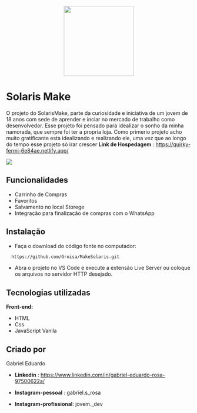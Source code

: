   <div align="center">
    <img src='https://user-images.githubusercontent.com/98929007/162553427-957c353c-b65f-4ca7-8ba9-936d26940e88.png' width='190px' heigth='196px'/ >
  </div>


# Solaris Make
O projeto do SolarisMake, parte da curiosidade e iniciativa de um jovem de 18 anos com sede de aprender e inciar no mercado de trabalho como 
desenvolvedor.
Esse projeto foi pensado para idealizar o sonho da minha namorada, que sempre foi ter a propria loja.
Como primerio projeto acho muito gratificante esta idealizando e realizando ele, uma vez que ao longo do tempo esse projeto só irar crescer
**Link de Hospedagem** : https://quirky-fermi-6e84ae.netlify.app/
  <div> 
    <img src="https://github.com/Groisa/MakeSolaris/issues/2#issue-1198053013" />
  </div>

## Funcionalidades

- Carrinho de Compras
- Favoritos
- Salvamento no local Storege
- Integração para finalização de compras com o WhatsApp



## Instalação

- Faça o download do código fonte no computador:

```bash
  https://github.com/Groisa/MakeSolaris.git
```
- Abra o projeto no VS Code e execute a extensão Live Server ou coloque os arquivos no servidor HTTP desejado.
## Tecnologias utilizadas

**Front-end:** 
- HTML
- Css 
- JavaScript Vanila



## Criado por
Gabriel Eduardo 

- **Linkedin** : https://www.linkedin.com/in/gabriel-eduardo-rosa-97500622a/

- **Instagram-pessoal** : gabriel.s_rosa
- **Instagram-profissional**: jovem._dev


